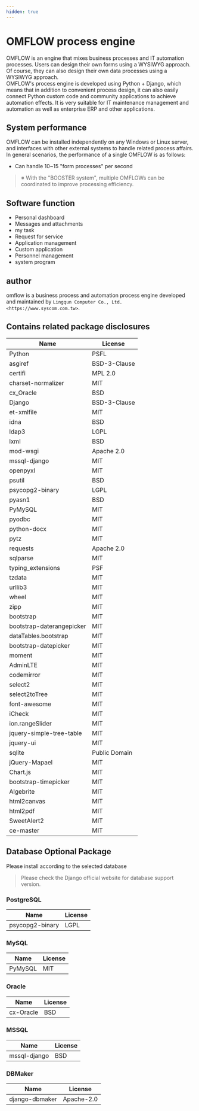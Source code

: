 ```yaml
---
hidden: true
---
```


# OMFLOW process engine

OMFLOW is an engine that mixes business processes and IT automation processes. Users can design their own forms using a WYSIWYG approach. Of course, they can also design their own data processes using a WYSIWYG approach.\
OMFLOW's process engine is developed using Python + Django, which means that in addition to convenient process design, it can also easily connect Python custom code and community applications to achieve automation effects. It is very suitable for IT maintenance management and automation as well as enterprise ERP and other applications.

## System performance

OMFLOW can be installed independently on any Windows or Linux server, and interfaces with other external systems to handle related process affairs. In general scenarios, the performance of a single OMFLOW is as follows:

* Can handle 10\~15 "form processes" per second

> ※ With the "BOOSTER system", multiple OMFLOWs can be coordinated to improve processing efficiency.

## Software function

* Personal dashboard
* Messages and attachments
* my task
* Request for service
* Application management
* Custom application
* Personnel management
* system program

## author

omflow is a business process and automation process engine developed and maintained by `Lingqun Computer Co., Ltd. <https://www.syscom.com.tw>`.

## Contains related package disclosures

| Name                      | License       |
| ------------------------- | ------------- |
| Python                    | PSFL          |
| asgiref                   | BSD-3-Clause  |
| certifi                   | MPL 2.0       |
| charset-normalizer        | MIT           |
| cx\_Oracle                | BSD           |
| Django                    | BSD-3-Clause  |
| et-xmlfile                | MIT           |
| idna                      | BSD           |
| ldap3                     | LGPL          |
| lxml                      | BSD           |
| mod-wsgi                  | Apache 2.0    |
| mssql-django              | MIT           |
| openpyxl                  | MIT           |
| psutil                    | BSD           |
| psycopg2-binary           | LGPL          |
| pyasn1                    | BSD           |
| PyMySQL                   | MIT           |
| pyodbc                    | MIT           |
| python-docx               | MIT           |
| pytz                      | MIT           |
| requests                  | Apache 2.0    |
| sqlparse                  | MIT           |
| typing\_extensions        | PSF           |
| tzdata                    | MIT           |
| urllib3                   | MIT           |
| wheel                     | MIT           |
| zipp                      | MIT           |
| bootstrap                 | MIT           |
| bootstrap-daterangepicker | MIT           |
| dataTables.bootstrap      | MIT           |
| bootstrap-datepicker      | MIT           |
| moment                    | MIT           |
| AdminLTE                  | MIT           |
| codemirror                | MIT           |
| select2                   | MIT           |
| select2toTree             | MIT           |
| font-awesome              | MIT           |
| iCheck                    | MIT           |
| ion.rangeSlider           | MIT           |
| jquery-simple-tree-table  | MIT           |
| jquery-ui                 | MIT           |
| sqlite                    | Public Domain |
| jQuery-Mapael             | MIT           |
| Chart.js                  | MIT           |
| bootstrap-timepicker      | MIT           |
| Algebrite                 | MIT           |
| html2canvas               | MIT           |
| html2pdf                  | MIT           |
| SweetAlert2               | MIT           |
| ce-master                 | MIT           |

## Database Optional Package

Please install according to the selected database

> Please check the Django official website for database support version.

### PostgreSQL

| Name            | License |
| --------------- | ------- |
| psycopg2-binary | LGPL    |

### MySQL

| Name    | License |
| ------- | ------- |
| PyMySQL | MIT     |

### Oracle

| Name      | License |
| --------- | ------- |
| cx-Oracle | BSD     |

### MSSQL

| Name         | License |
| ------------ | ------- |
| mssql-django | BSD     |

### DBMaker

| Name           | License    |
| -------------- | ---------- |
| django-dbmaker | Apache-2.0 |
